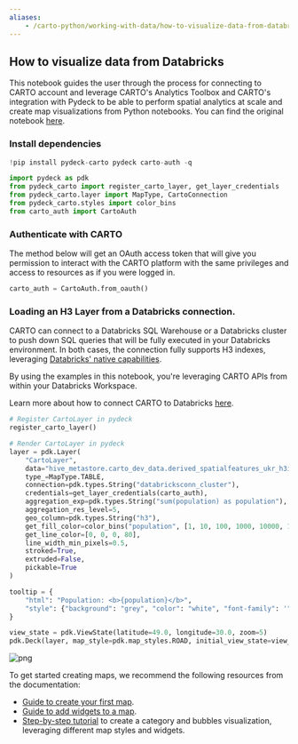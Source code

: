 ```yaml
---
aliases:
    - /carto-python/working-with-data/how-to-visualize-data-from-databricks
---
```


## How to visualize data from Databricks

This notebook guides the user through the process for connecting to CARTO account and leverage CARTO's Analytics Toolbox and CARTO's integration with Pydeck to be able to perform spatial analytics at scale and create map visualizations from Python notebooks. You can find the original notebook [here](https://github.com/CartoDB/research-public/blob/master/pydeck-carto/How%20to%20access%20CARTO's%20Analytics%20Toolbox%20for%20Databricks%20and%20create%20visualizations%20via%20Python%20notebooks.ipynb).

### Install dependencies


```python
!pip install pydeck-carto pydeck carto-auth -q
```


```python
import pydeck as pdk
from pydeck_carto import register_carto_layer, get_layer_credentials
from pydeck_carto.layer import MapType, CartoConnection
from pydeck_carto.styles import color_bins
from carto_auth import CartoAuth
```

### Authenticate with CARTO

The method below will get an OAuth access token that will give you permission to interact with the CARTO platform with the same privileges and access to resources as if you were logged in.


```python
carto_auth = CartoAuth.from_oauth()
```


### Loading an H3 Layer from a Databricks connection.

CARTO can connect to a Databricks SQL Warehouse or a Databricks cluster to push down SQL queries that will be fully executed in your Databricks environment. In both cases, the connection fully supports H3 indexes, leveraging [Databricks' native capabilities](https://docs.databricks.com/spark/latest/spark-sql/language-manual/sql-ref-functions-builtin.html#h3-geospatial-functions).

By using the examples in this notebook, you're leveraging CARTO APIs from within your Databricks Workspace.

Learn more about how to connect CARTO to Databricks [here](https://docs.carto.com/carto-user-manual/connections/creating-a-connection/#connection-to-databricks).


```python
# Register CartoLayer in pydeck
register_carto_layer()

# Render CartoLayer in pydeck
layer = pdk.Layer(
    "CartoLayer",
    data="hive_metastore.carto_dev_data.derived_spatialfeatures_ukr_h3int_res10_v1_yearly_v2_interpolated",
    type_=MapType.TABLE,
    connection=pdk.types.String("databricksconn_cluster"),
    credentials=get_layer_credentials(carto_auth),
    aggregation_exp=pdk.types.String("sum(population) as population"),
    aggregation_res_level=5,
    geo_column=pdk.types.String("h3"),
    get_fill_color=color_bins("population", [1, 10, 100, 1000, 10000, 100000], "SunsetDark"),
    get_line_color=[0, 0, 0, 80],
    line_width_min_pixels=0.5,
    stroked=True,
    extruded=False,
    pickable=True
)

tooltip = {
    "html": "Population: <b>{population}</b>",
    "style": {"background": "grey", "color": "white", "font-family": '"Helvetica Neue", Arial', "z-index": "10000"},
}

view_state = pdk.ViewState(latitude=49.0, longitude=30.0, zoom=5)
pdk.Deck(layer, map_style=pdk.map_styles.ROAD, initial_view_state=view_state)

```

![png](/img/carto-python/databricks-notebook/databricks_map.png)

To get started creating maps, we recommend the following resources from the documentation:
* [Guide to create your first map](https://docs.carto.com/carto-user-manual/overview/getting-started/#quickstart-guide-to-create-your-first-map).
* [Guide to add widgets to a map](https://docs.carto.com/carto-user-manual/maps/map-settings/#widgets).
* [Step-by-step tutorial](https://docs.carto.com/carto-user-manual/tutorials/build-a-categories-and-bubbles-visualization/) to create a category and bubbles visualization, leveraging different map styles and widgets.

